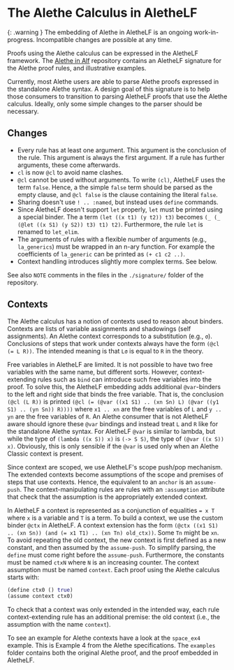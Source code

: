 # The Alethe Calculus in AletheLF

{: .warning }
The embedding of Alethe in AletheLF is an ongoing work-in-progress.  Incompatible changes are possible at any time.

Proofs using the Alethe calculus can be expressed in the AletheLF framework.  The [Alethe in Alf](https://github.com/cvc5/AletheInAlf) repository contains an AletheLF signature for the Alethe proof rules, and illustrative examples.

Currently, most Alethe users are able to parse Alethe proofs expressed in the standalone Alethe syntax.  A design goal of this signature is to help those consumers to transition to parsing AletheLF proofs that use the Alethe calculus.  Ideally, only some simple changes to the parser should be necessary.

## Changes

* Every rule has at least one argument.  This argument is the conclusion of the rule.  This argument is always the first argument. If a rule has  further arguments, these come afterwards.
* `cl` is now `@cl` to avoid name clashes.
* `@cl` cannot be used without arguments.  To write `(cl)`, AletheLF uses the term `false`.  Hence, a the simple `false` term should be parsed as the empty clause, and `@cl false` is the clause containing the literal `false`.
* Sharing doesn't use `! .. :named`, but instead uses `define` commands.
* Since AletheLF doesn't support `let` properly, `let` must be printed using a special binder.  The a term `(let ((x t1) (y t2)) t3)`  becomes `(_ (_ (@let ((x S1) (y S2)) t3) t1) t2)`.  Furthermore, the rule `let` is renamed to `let_elim`.
* The arguments of rules with a flexible number of arguments (e.g., `la_generics`) must be wrapped in an n-ary function.  For example the  coefficients of `la_generic` can be printed as `(+ c1 c2 ..)`.
* Context handling introduces slightly more complex terms.  See below.

See also `NOTE` comments in the files in the `./signature/` folder of the repository.

## Contexts

The Alethe calculus has a notion of contexts used to reason about binders.  Contexts are lists of variable assignments and shadowings (self assignments).  An Alethe context corresponds to a substitution (e.g., `σ`).  Conclusions of steps that work under contexts always have the form `(@cl (= L R))`. The intended meaning is that `Lσ` is equal to `R` in the theory.

Free variables in AletheLF are limited.  It is not possible to have two free variables with the same name, but different sorts.  However, context-extending rules such as `bind` can introduce such free variables into the proof.  To solve this, the AletheLF embedding adds additional `@var`-binders to the left and right side that binds the free variable. That is, the conclusion `(@cl (L R))` is printed `(@cl (= (@var ((x1 S1) .. (xn Sn) L) (@var ((y1 S1) .. (yn Sn)) R))))` where `x1 .. xn` are the free variables of `L` and `y .. yn` are the free variables of `R`.  An Alethe consumer that is not AletheLF aware should ignore these `@var` bindings and instead treat `L` and `R` like for the standalone Alethe syntax. For AletheLF `@var` is similar to lambda, but while the type of `(lambda ((x S)) x)` is `(-> S S)`, the type of `(@var ((x S)) x)`.  Obviously, this is only sensible if the `@var` is used only when an Alethe Classic context is present.

Since context are scoped, we use AletheLF's scope push/pop mechanism. The extended contexts become assumptions of the scope and premises of steps that use contexts.  Hence, the equivalent to an `anchor` is an `assume-push`.  The context-manipulating rules are rules with an `:assumption` attribute that check that the assumption is the appropriately extended context.

In AletheLF a context is represented as a conjunction of equalities `= x T` where `x` is a variable and `T` is a term.  To build a context, we use the custom binder `@ctx` in AletheLF.  A context extension has the form `(@ctx ((x1 S1) .. (xn Sn)) (and (= x1 T1) .. (xn Tn) old_ctx))`. Some `Tn` might be `xn`.  To avoid repeating the old context, the new context is first defined as a new constant, and then assumed by the `assume-push`.  To simplify parsing, the `define` must come right before the `assume-push`.  Furthermore, the constants must be named `ctxN` where `N` is an increasing counter.  The context assumption must be named `context`.  Each proof using the Alethe calculus starts with:
```clojure
(define ctx0 () true)
(assume context ctx0)
```

To check that a context was only extended in the intended way, each rule context-extending rule has an additional premise: the old context (i.e., the assumption with the name `context`).

To see an example for Alethe contexts have a look at the `space_ex4` example.  This is Example 4 from the Alethe specifications.  The `examples` folder contains both the original Alethe proof, and the proof embedded in AletheLF.
